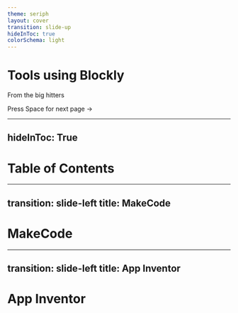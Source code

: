 ```yaml
---
theme: seriph
layout: cover
transition: slide-up
hideInToc: true
colorSchema: light
---
```


# Tools using Blockly

From the big hitters

<div @click="$slidev.nav.next" class="mt-12 py-1" hover:bg="white op-10">
  Press Space for next page ->
</div>

<!--
The last comment block of each slide is slide notes.
-->



---
hideInToc: True
---

# Table of Contents

<Toc/>

---
transition: slide-left
title: MakeCode
---

# MakeCode

---
transition: slide-left
title: App Inventor
---

# App Inventor



